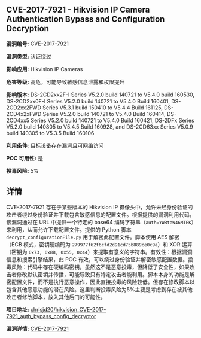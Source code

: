 ## CVE-2017-7921 - Hikvision IP Camera Authentication Bypass and Configuration Decryption

**漏洞编号:** CVE-2017-7921

**漏洞类型:** 认证绕过

**影响应用:** Hikvision IP Cameras

**危害等级:** 高危，可能导致敏感信息泄露和权限提升

**影响版本:** DS-2CD2xx2F-I Series V5.2.0 build 140721 to V5.4.0 build 160530, DS-2CD2xx0F-I Series V5.2.0 build 140721 to V5.4.0 Build 160401, DS-2CD2xx2FWD Series V5.3.1 build 150410 to V5.4.4 Build 161125, DS-2CD4x2xFWD Series V5.2.0 build 140721 to V5.4.0 Build 160414, DS-2CD4xx5 Series V5.2.0 build 140721 to V5.4.0 Build 160421, DS-2DFx Series V5.2.0 build 140805 to V5.4.5 Build 160928, and DS-2CD63xx Series V5.0.9 build 140305 to V5.3.5 Build 160106

**利用条件:** 目标设备存在漏洞且可网络访问

**POC 可用性:** 是

**投毒风险:** 5%

## 详情

CVE-2017-7921 存在于某些版本的 Hikvision IP 摄像头中，允许未经身份验证的攻击者绕过身份验证并下载包含敏感信息的配置文件。根据提供的漏洞利用代码，该漏洞通过在 URL 中提供一个特定的 base64 编码字符串（`auth=YWRtaW46MTEK`）来利用，从而允许下载配置文件。提供的 Python 脚本 `decrypt_configurationFile.py` 用于解密此配置文件。脚本使用 AES 解密（ECB 模式，密钥硬编码为 `279977f62f6cfd2d91cd75b889ce0c9a`）和 XOR 运算（密钥为 `0x73, 0x8B, 0x55, 0x44`）来提取有意义的字符串。有效性：根据漏洞信息和搜索引擎结果，此 POC 有效，可以绕过身份验证并解密敏感配置数据。投毒风险：代码中存在硬编码密钥，虽然这不是恶意投毒，但降低了安全性，如果攻击者修改默认密钥并传播，可能导致只有特定攻击者能利用。脚本本身的功能是解密配置文件，而不是执行恶意操作，因此直接投毒的风险较低。但存在修改脚本以包含其他恶意功能的潜在风险。这里判断投毒风险为5%主要是考虑到存在被其他攻击者修改脚本，放入其他后门的可能性。

**项目地址:** [chrisjd20/hikvision_CVE-2017-7921_auth_bypass_config_decryptor](https://github.com/chrisjd20/hikvision_CVE-2017-7921_auth_bypass_config_decryptor)

**漏洞详情:** [CVE-2017-7921](https://nvd.nist.gov/vuln/detail/CVE-2017-7921)